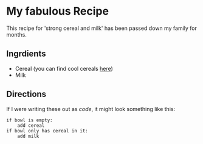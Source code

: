 # My fabulous Recipe

This recipe for 'strong cereal and milk' has been passed down my family for months.

## Ingrdients

* Cereal (you can find cool cereals [here](www.example.com/coolcereals))
* Milk

## Directions

If I were writing these out as _code_, it might look something like this:

```
if bowl is empty:
    add cereal
if bowl only has cereal in it:
    add milk
```  
    
